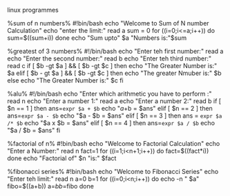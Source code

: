 linux programmes

%sum of n numbers%
#!bin/bash
echo "Welcome to Sum of N number Calculation"
echo "enter the limit:"
read a
sum = 0
for ((i=0;i<=a;i++))
do
        sum=$((sum+i))
done
echo "Sum upto" $a "Numbers is:"$sum


%greatest of 3 numbers%
#!/bin/bash
echo "Enter teh first number:"
read a
echo "Enter the second number:"
read b
        echo "Enter teh third number:"
read c
if [ $b -gt $a ] && [ $b -gt $c ]
then
        echo "The Greater Number is:" $a
elif [ $b - gt $a ] && [ $b -gt $c ]
then
        echo "The greater Nmuber is:" $b
else
        echo "The Greater Number is:" $c
fi


%alu%
#!/bin/bash
echo "Enter which arithmetic you have to perform :"
read n
echo "Enter a number 1:"
read a
echo "Enter a number 2:"
read b
if [ $n == 1 ]
then
ans=`expr $a + $b`
echo "$a +$b = $ans"
elif [ $n == 2 ]
then
ans=`expr $a - $b`
echo "$a - $b = $ans"
elif [ $n == 3 ]
then
ans = `expr $a /* $b`
echo "$a x $b = $ans"
elif [ $n == 4 ]
then
ans=`expr $a / $b`
echo "$a / $b = $ans"
fi


%factorial of n%
#!bin/bash
echo "Welcome to Factorial Calculation"
echo "Enter a Number:"
read n
fact=1
for ((i=1;i<n+1;i++))
do
        fact=$((fact*i))
done
echo "Factorial of" $n "is:" $fact


%fibonacci series%
#!bin/bash
echo "Welcome to Fibonacci Series"
echo "Enter teh limit:"
read n
a=0
b=1
for ((i=0;i<n;i++))
do
        echo -n " $a"
        fibo=$((a+b))
        a=$b
        b=$fibo
done
